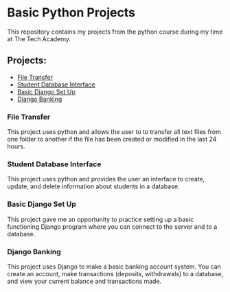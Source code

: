 # Basic Python Projects
This repository contains my projects from the python course during my time at The Tech Academy.

## Projects:
- [File Transfer](https://github.com/CarsonCookCode/Python-Projects/blob/main/fileTransfer3.py)
- [Student Database Interface](https://github.com/CarsonCookCode/Python-Projects/tree/main/trackingFolder)
- [Basic Django Set Up](https://github.com/CarsonCookCode/Python-Projects/tree/main/DjangoUniversity)
- [Django Banking](https://github.com/CarsonCookCode/Python-Projects/tree/main/myDjangoProject)

### File Transfer
This project uses python and allows the user to to transfer all text files from one folder to another if the file has been created or modified in the last 24 hours.

### Student Database Interface
This project uses python and provides the user an interface to create, update, and delete information about students in a database.

### Basic Django Set Up
This project gave me an opportunity to practice setting up a basic functioning Django program where you can connect to the server and to a database.

### Django Banking
This project uses Django to make a basic banking account system. You can create an account, make transactions (deposits, withdrawals) to a database, and view your current balance and transactions made.
